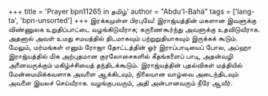 +++
title = 'Prayer bpn11265 in தமிழ்'
author = "Abdu'l-Bahá"
tags = ['lang-ta', 'bpn-unsorted']
+++
இரக்கமுள்ள பிரபுவே! இராஜ்யத்தின் மகளான இவளுக்கு விண்ணுலக உறுதிப்பாட்டை  வழங்கிடுவீராக; கருணைகூர்ந்து அவளுக்கு உதவிடுவீராக. அதனால் அவள் உமது சமயத்தில் திடமாகவும் பற்றுறுதியாகவும் இருக்கக் கூடும்.  மேலும், மர்மங்கள் எனும் ரோஜா தோட்டத்தின் ஓர் இராப்பாடியைப் போல, அப்ஹா இராஜ்யத்தில் மிக அற்புதமான குரலோசைகளில் கீதங்களைப் பாடி, அதன்வழி அனைவருக்கும் மகிழ்ச்சியைத் தந்திடக்கூடும்.  இராஜ்யத்தின் புதல்விகள் மத்தியில் மேன்மைமிக்கவளாக அவளை ஆக்கிடவும், நிலையான வாழ்வை அடைந்திடவும் அவளை இயலச் செய்வீராக. வழங்குபவரும், அதி அன்பானவரும் நீரே ஆவீர்.
